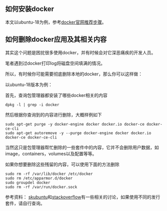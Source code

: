 
## 如何安装docker
本文以ubuntu-18为例，参考[docker官网推荐步骤][3]。


## 如何删除docker应用及其相关内容

其实这个问题是困扰很多使用docker，并有时候会对它深恶痛疾的开发人员。

笔者遇到过docker打印log将磁盘空间填满的情况。

所以，有时候你可能需要彻底删除本地的docker，那么你可以这样做：

以ubuntu-18版本为例：

首先，查询包管理器都安装了哪些docker相关的内容

    dpkg -l | grep -i docker

然后根据你查询到的内容进行删除，大概样例如下

    sudo apt-get purge -y docker-engine docker docker.io docker-ce docker-ce-cli
    sudo apt-get autoremove -y --purge docker-engine docker docker.io docker-ce docker-ce-cli

当然这只是包管理器帮忙删除的一些套件中的内容，它并不会删除用户数据，如image，containers，volumes以及配置等等。

如果你想要删除这些残留的内容，可以使用下面的方法删除

    sudo rm -rf /var/lib/docker /etc/docker
    sudo rm /etc/apparmor.d/docker
    sudo groupdel docker
    sudo rm -rf /var/run/docker.sock


参考资料：
[skubuntu][1]和[stackoverflow][2]有一些相关的讨论，如果使用不同的发行套件，请自行查询。


[1]: https://askubuntu.com/questions/935569/how-to-completely-uninstall-docker
[2]: https://stackoverflow.com/questions/51206062/remove-docker-on-ubuntu-18
[3]: https://www.digitalocean.com/community/tutorials/how-to-install-and-use-docker-on-ubuntu-18-04

